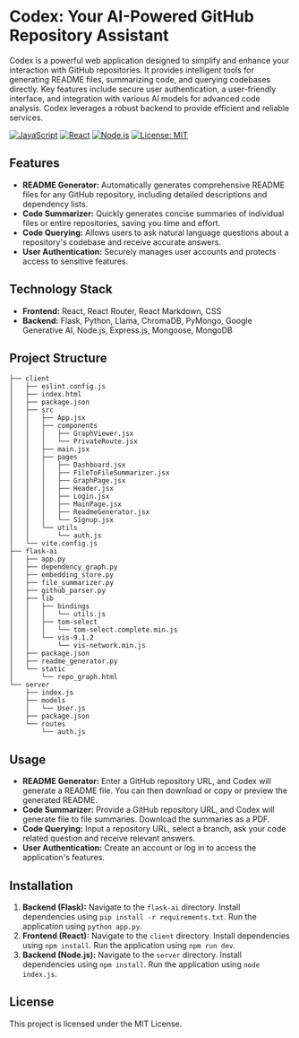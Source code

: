 # Codex: Your AI-Powered GitHub Repository Assistant

Codex is a powerful web application designed to simplify and enhance your interaction with GitHub repositories.  It provides intelligent tools for generating README files, summarizing code, and querying codebases directly.  Key features include secure user authentication, a user-friendly interface, and integration with various AI models for advanced code analysis.  Codex leverages a robust backend to provide efficient and reliable services.

[![JavaScript](https://img.shields.io/badge/JavaScript-F7DF1E?style=for-the-badge&logo=javascript&logoColor=black)](https://www.javascript.com/)
[![React](https://img.shields.io/badge/React-20232A?style=for-the-badge&logo=react&logoColor=61DAFB)](https://reactjs.org/)
[![Node.js](https://img.shields.io/badge/Node.js-43853D?style=for-the-badge&logo=node.js&logoColor=white)](https://nodejs.org/)
[![License: MIT](https://img.shields.io/badge/License-MIT-yellow.svg)](https://opensource.org/licenses/MIT)


## Features

- **README Generator:** Automatically generates comprehensive README files for any GitHub repository, including detailed descriptions and dependency lists.
- **Code Summarizer:**  Quickly generates concise summaries of individual files or entire repositories, saving you time and effort.
- **Code Querying:** Allows users to ask natural language questions about a repository's codebase and receive accurate answers.
- **User Authentication:** Securely manages user accounts and protects access to sensitive features.

## Technology Stack

- **Frontend:** React, React Router, React Markdown, CSS
- **Backend:** Flask, Python,  Llama, ChromaDB, PyMongo,  Google Generative AI,  Node.js, Express.js, Mongoose, MongoDB


## Project Structure

```
├── client
│   ├── eslint.config.js
│   ├── index.html
│   ├── package.json
│   ├── src
│   │   ├── App.jsx
│   │   ├── components
│   │   │   ├── GraphViewer.jsx
│   │   │   └── PrivateRoute.jsx
│   │   ├── main.jsx
│   │   ├── pages
│   │   │   ├── Dashboard.jsx
│   │   │   ├── FileToFileSummarizer.jsx
│   │   │   ├── GraphPage.jsx
│   │   │   ├── Header.jsx
│   │   │   ├── Login.jsx
│   │   │   ├── MainPage.jsx
│   │   │   ├── ReadmeGenerator.jsx
│   │   │   └── Signup.jsx
│   │   └── utils
│   │       └── auth.js
│   └── vite.config.js
├── flask-ai
│   ├── app.py
│   ├── dependency_graph.py
│   ├── embedding_store.py
│   ├── file_summarizer.py
│   ├── github_parser.py
│   ├── lib
│   │   ├── bindings
│   │   │   └── utils.js
│   │   ├── tom-select
│   │   │   └── tom-select.complete.min.js
│   │   └── vis-9.1.2
│   │       └── vis-network.min.js
│   ├── package.json
│   ├── readme_generator.py
│   └── static
│       └── repo_graph.html
└── server
    ├── index.js
    ├── models
    │   └── User.js
    ├── package.json
    └── routes
        └── auth.js
```

## Usage

- **README Generator:**  Enter a GitHub repository URL, and Codex will generate a README file. You can then download or copy or preview the generated README.
- **Code Summarizer:** Provide a GitHub repository URL, and Codex will generate file to file summaries. Download the summaries as a PDF.
- **Code Querying:**  Input a repository URL, select a branch, ask your code related question and receive relevant answers.
- **User Authentication:** Create an account or log in to access the application's features.


## Installation

1. **Backend (Flask):** Navigate to the `flask-ai` directory. Install dependencies using `pip install -r requirements.txt`.  Run the application using `python app.py`.
2. **Frontend (React):** Navigate to the `client` directory. Install dependencies using `npm install`. Run the application using `npm run dev`.
3. **Backend (Node.js):** Navigate to the `server` directory. Install dependencies using `npm install`.  Run the application using `node index.js`.


## License

This project is licensed under the MIT License.

